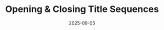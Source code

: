 ---
title: "Opening & Closing Title Sequences"
date: 2025-09-05
description: "Collab with Simon Dempsey"
video_url: "https://vimeo.com/14483871?share=copy#t=0"
video_type: "vimeo"
featured: false
order: 6
---